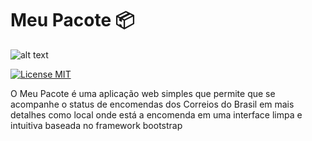 # Meu Pacote 📦
![alt text](https://raw.githubusercontent.com/matheuspaula19/meupacote/main/img/meupacote.png)

[![License MIT](https://img.shields.io/badge/license-MIT-blue.svg)](LICENSE)

O Meu Pacote é uma aplicação web simples que permite que se acompanhe o status de encomendas dos Correios do Brasil em mais detalhes como local onde está a encomenda em uma interface limpa e intuitiva baseada no framework bootstrap
